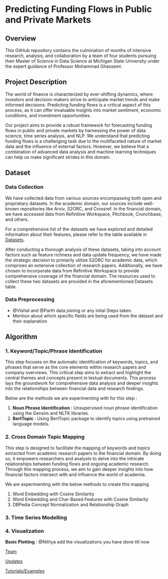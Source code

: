 # Predicting Funding Flows in Public and Private Markets

## Overview
This GitHub repository contains the culmination of months of intensive research, analysis, and collaboration by a team of four students pursuing their Master of Science in Data Science at Michigan State University under the expert guidance of Professor Mohammad Ghassemi.

## Project Description
The world of finance is characterized by ever-shifting dynamics, where investors and decision-makers strive to anticipate market trends and make informed decisions. Predicting funding flows is a critical aspect of this process, as it can offer invaluable insights into market sentiment, economic conditions, and investment opportunities.

Our project aims to provide a robust framework for forecasting funding flows in public and private markets by harnessing the power of data science, time series analysis, and NLP. We understand that predicting funding flows is a challenging task due to the multifaceted nature of market data and the influence of external factors. However, we believe that a combination of advanced data analysis and machine learning techniques can help us make significant strides in this domain.

## Dataset
### Data Collection
We have collected data from various sources encompassing both open and proprietary datasets. In the academic domain, our sources include well-known repositories like Arxiv, S2ORC, and Crossref. In the financial domain, we have accessed data from Refinitive Workspace, Pitchbook, Crunchbase, and others.

For a comprehensive list of the datasets we have explored and detailed information about their features, please refer to the table available in [Datasets](static/datasets.md).

After conducting a thorough analysis of these datasets, taking into account factors such as feature richness and data update frequency, we have made the strategic decision to primarily utilize S2ORC for academic data, which comprises an extensive collection of research papers. Additionally, we have chosen to incorporate data from Refinitive Workspace to provide comprehensive coverage of the financial domain. The resources used to collect these two datasets are provided in the aforementioned Datasets table.

### Data Preprocessing
- @Vishal and @Parth data joining or any inital Steps taken. 
- Mention about which specific fields are being used from the dataset and their explanation 

## Algorithm
### 1. Keyword/Topic/Phrase Identification
This step focuses on the automatic identification of keywords, topics, and phrases that serve as the core elements within research papers and company overviews. This critical step aims to extract and highlight the central themes and concepts present in textual documents. This process lays the groundwork for comprehensive data analysis and deeper insights into the relationships between financial data and research findings.

Below are the methods we are experimenting with for this step :  
1. **Noun Phrase Identification** : Unsupervised noun phrase identification using the Gensim and NLTK libraries. 
2. **BertTopic** : Using BertTopic package to identify topics using pretrained language models.

### 2. Cross Domain Topic Mapping
This step is designed to facilitate the mapping of keywords and topics extracted from academic research papers to the financial domain. By doing so, it empowers researchers and analysts to delve into the intricate relationships between funding flows and ongoing academic research. Through this mapping process, we aim to gain deeper insights into how financial factors intersect with and influence the world of academia.

We are experimenting with the below methods to create this mapping 
1. Word Embedding with Cosine Similarity
2. Word Embedding and Char-Based Features with Cosine Similarity
3. DBPedia Concept Normalization and Relationship Graph

### 3. Time Series Modelling
### 4. Visualization
**Basic Plotting** : @Nithya add the visualizations you have done till now 

[Team](static/Teams.md)

[Updates](static/Updates.md)

[Tutorials/Examples](static/Tutorials.md)


